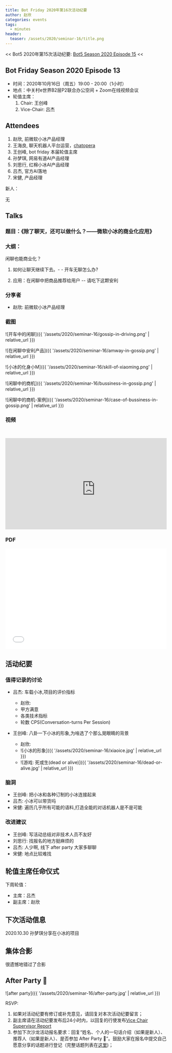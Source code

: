 ```yaml
---
title: Bot Friday 2020年第16次活动纪要
author: 赵欣
categories: events
tags:
  - minutes
header:
  teaser: /assets/2020/seminar-16/title.png
---
```


<< Bot5 2020年第15次活动纪要: [Bot5 Season 2020 Episode 15](https://bot5.club/events/seminar-minutes-2020-15) <<

## Bot Friday Season 2020 Episode 13

- 时间：2020年10月16日（周五）19:00 - 20:00（1小时）
- 地点：中关村e世界B2层P2联合办公空间 + Zoom在线视频会议
- 轮值主席：
    1. Chair: 王创峰
    2. Vice-Chair: 吕杰

## Attendees

1. 赵欣,  前微软小冰产品经理
2. 王海良,  聊天机器人平台运营，[chatopera](https://bot.chatopera.com)
3. 王创峰,  bot friday 本届轮值主席
4. 孙梦琪, 网易有道AI产品经理
5. 刘思行, 红棉小冰AI产品经理
6. 吕杰, 官方AI落地
7. 宋健, 产品经理

新人：

  无

## Talks

### 题目：《除了聊天，还可以做什么？——微软小冰的商业化应用》

### 大纲：

闲聊也能商业化？

1. 如何让聊天继续下去。- - 开车无聊怎么办?

2. 应用：在闲聊中把商品推荐给用户  -- 请吃下这颗安利

### 分享者

- 赵欣: 前微软小冰产品经理

### 截图

![开车中的闲聊]({{ '/assets/2020/seminar-16/gossip-in-driving.png' | relative_url }})

![在闲聊中安利产品]({{ '/assets/2020/seminar-16/amway-in-gossip.png' | relative_url }})

![小冰的化身小M]({{ '/assets/2020/seminar-16/skill-of-xiaoming.png' | relative_url }})

![闲聊中的商机]({{ '/assets/2020/seminar-16/bussiness-in-gossip.png' | relative_url }})

![闲聊中的商机-案例]({{ '/assets/2020/seminar-16/case-of-bussiness-in-gossip.png' | relative_url }})

### 视频

<div class="video-container" style="
    position: relative;
    padding-bottom:56.25%;
    padding-top:30px;
    height:0;
    overflow:hidden;
">
  <iframe width="560" height="315"
    src="https://www.youtube.com/embed/_2JFm-FQ1Pc"
    frameborder="0"
    allow="accelerometer; autoplay; encrypted-media; gyroscope; picture-in-picture"
    allowfullscreen
  ></iframe>
</div>

### PDF

<div class="video-container" style="
    position: relative;
    padding-bottom:56.25%;
    padding-top:30px;
    height:0;
    overflow:hidden;
">
  <iframe
    src='{{ '/assets/js/viewer-js/#/assets/2020/seminar-16/zhaoxin-xiaoice.pdf' | relative_url }}'
    width='560'
    height='315'
    allowfullscreen
    webkitallowfullscreen
    frameborder="0"
    style="
      position: absolute;
      top:0;
      left:0;
      width:100%;
      height:100%;
    "
  ></iframe>
</div>

## 活动纪要

### 值得记录的讨论

- 吕杰: 车载小冰,项目的评价指标
  - 赵欣:
  - 甲方满意
  - 各类技术指标
  - 轮数 CPS(Conversation-turns Per Session)

- 王创峰: 八卦一下小冰的形象,为啥选了个那么晃眼睛的背景
  - 赵欣:
  - ![小冰的形象]({{ '/assets/2020/seminar-16/xiaoice.jpg' | relative_url }})
  - ![游戏: 死或生(dead or alive)]({{ '/assets/2020/seminar-16/dead-or-alive.jpg' | relative_url }})

### 脑洞

- 王创峰: 把小冰和各种订制的小冰连接起来
- 吕杰: 小冰可以带货吗
- 宋健: 遍历几乎所有可能的语料,打造全能的对话机器人是不是可能

### 改进建议

- 王创峰: 写活动总结对非技术人员不友好
- 刘思行: 找报名的地方挺麻烦的
- 吕杰: 人少啊, 线下 after party 大家多聊聊
- 宋健: 地点比较难找

## 轮值主席任命仪式

下周轮值：

- 主席：吕杰
- 副主席：赵欣

## 下次活动信息

2020.10.30 孙梦琪分享在小冰的项目

## 集体合影

很遗憾地错过了合影

## After Party 🍻

![after party]({{ '/assets/2020/seminar-16/after-party.jpg' | relative_url }})

RSVP:

1. 如果对活动纪要有修订或补充意见，请回复对本次活动纪要留言；
2. 副主席请在活动纪要发布后24小时内，以回复的行使发布[Vice Chair Supervisor Report](/manuals/chair/#vice-chair-supervisor-report)
3. 参加下次沙龙活动报名要求：回复“姓名、个人的一句话介绍（如果是新人）、推荐人（如果是新人）、是否参加 After Party 🍻”。鼓励大家在报名中提交自己愿意分享的话题进行登记（完整话题列表在[这里](https://www.bot5.club/talks/))；
